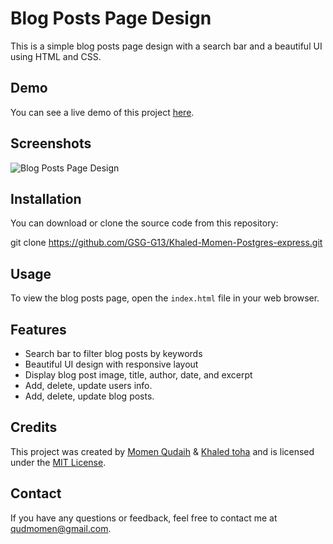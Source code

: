 # Blog Posts Page Design

This is a simple blog posts page design with a search bar and a beautiful UI using HTML and CSS.

## Demo

You can see a live demo of this project [here](https://example.com/blog-posts).

## Screenshots

![Blog Posts Page Design](https://www.mediafire.com/convkey/37e3/4mfvcqqq82gs3d3zg.jpg?size_id=7)

## Installation

You can download or clone the source code from this repository:

git clone https://github.com/GSG-G13/Khaled-Momen-Postgres-express.git

## Usage

To view the blog posts page, open the `index.html` file in your web browser.

## Features

- Search bar to filter blog posts by keywords
- Beautiful UI design with responsive layout
- Display blog post image, title, author, date, and excerpt
- Add, delete, update users info.
- Add, delete, update blog posts.

## Credits

This project was created by [Momen Qudaih](https://github.com/momenqudaih) & [Khaled toha](https://github.com/KhaledToha) and is licensed under the [MIT License](LICENSE).

## Contact

If you have any questions or feedback, feel free to contact me at [qudmomen@gmail.com](mailto:qudmomen@gmail.com).
